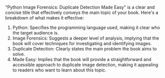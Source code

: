 "Python Image Forensics: Duplicate Detection Made Easy" is a clear and concise title that effectively conveys the main topic of your book. Here's a breakdown of what makes it effective:

1. Python: Specifies the programming language used, making it clear who the target audience is.
2. Image Forensics: Suggests a deeper level of analysis, implying that the book will cover techniques for investigating and identifying images.
3. Duplicate Detection: Clearly states the main problem the book aims to solve.
4. Made Easy: Implies that the book will provide a straightforward and accessible approach to duplicate image detection, making it appealing to readers who want to learn about this topic.
